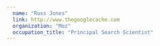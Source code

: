 ```yaml
---
  name: "Russ Jones"
  link: http://www.thegooglecache.com
  organization: "Moz"
  occupation_title: "Principal Search Scientist"
---
```

